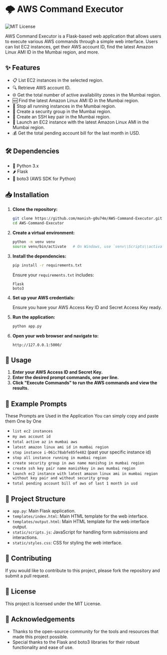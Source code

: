 # 🌩️ AWS Command Executor

![MIT License](https://img.shields.io/badge/License-MIT-yellow.svg)

AWS Command Executor is a Flask-based web application that allows users to execute various AWS commands through a simple web interface. Users can list EC2 instances, get their AWS account ID, find the latest Amazon Linux AMI ID in the Mumbai region, and more.

## ✨ Features

- 📋 List EC2 instances in the selected region.
- 🔍 Retrieve AWS account ID.
- 🌐 Get the total number of active availability zones in the Mumbai region.
- 🆕 Find the latest Amazon Linux AMI ID in the Mumbai region.
- 🛑 Stop all running instances in the Mumbai region.
- 🔐 Create a security group in the Mumbai region.
- 🔑 Create an SSH key pair in the Mumbai region.
- 🚀 Launch an EC2 instance with the latest Amazon Linux AMI in the Mumbai region.
- 💰 Get the total pending account bill for the last month in USD.

## 🛠️ Dependencies

- 🐍 Python 3.x
- 🌶️ Flask
- 🐳 boto3 (AWS SDK for Python)

## 📥 Installation

1. **Clone the repository:**

    ```bash
    git clone https://github.com/manish-g0u74m/AWS-Command-Executor.git
    cd AWS-Command-Executor
    ```

2. **Create a virtual environment:**

    ```bash
    python -m venv venv
    source venv/bin/activate   # On Windows, use `venv\\Scripts\\activate`
    ```

3. **Install the dependencies:**

    ```bash
    pip install -r requirements.txt
    ```

    Ensure your `requirements.txt` includes:
    ```
    Flask
    boto3
    ```

4. **Set up your AWS credentials:**

    Ensure you have your AWS Access Key ID and Secret Access Key ready.

5. **Run the application:**

    ```bash
    python app.py
    ```

6. **Open your web browser and navigate to:**

    ```
    http://127.0.0.1:5000/
    ```

## 🚀 Usage

1. **Enter your AWS Access ID and Secret Key.**
2. **Enter the desired prompt commands, one per line.**
3. **Click "Execute Commands" to run the AWS commands and view the results.**

## 📝 Example Prompts
These Prompts are Used in the Application You can simply copy and paste them One by One
- `list ec2 instances`
- `my aws account id`
- `total active az in mumbai aws`
- `latest amazon linux ami id in mumbai region`
- `stop instance i-061c78abfe85fe482` (past your specific instance id)
- `stop all instance running in mumbai region`
- `create security group in aws name manishsg in mumbai region`
- `create ssh key pair name manishkey in aws mumbai region`
- `launch ec2 instance with latest amazon linux ami in mumbai region without key pair and without security group`
- `total pending account bill of aws of last 1 month in usd`

## 📁 Project Structure

- `app.py`: Main Flask application.
- `templates/index.html`: Main HTML template for the web interface.
- `templates/output.html`: Main HTML template for the web interface output.
- `static/scripts.js`: JavaScript for handling form submissions and interactions.
- `static/styles.css`: CSS for styling the web interface.

## 🤝 Contributing

If you would like to contribute to this project, please fork the repository and submit a pull request.

## 📝 License

This project is licensed under the MIT License.

## 🙏 Acknowledgements

- Thanks to the open-source community for the tools and resources that made this project possible.
- Special thanks to the Flask and boto3 libraries for their robust functionality and ease of use.

